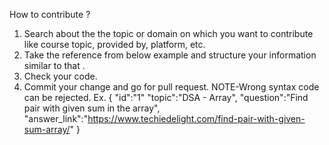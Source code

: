 How to contribute ?
1.	Search about the the topic or domain on which you want to  contribute like course topic, provided by, platform, etc.
2.	Take the reference from below example and structure your  information similar to that .
3.	Check your code.
4.	Commit your change and go for pull request.
NOTE-Wrong syntax code can be rejected.
Ex.
{
"id":"1"
"topic":"DSA - Array",
"question":"Find pair with given sum in the array",
"answer_link":"https://www.techiedelight.com/find-pair-with-given-sum-array/"
}



